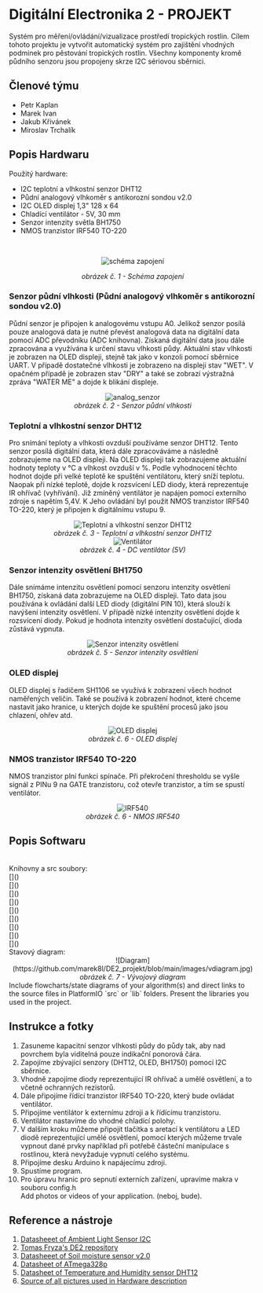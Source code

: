 # Digitální Electronika 2 - PROJEKT
Systém pro měření/ovládání/vizualizace prostředí tropických rostlin. Cílem tohoto projektu je vytvořit automatický systém pro zajištění vhodných podmínek pro pěstování tropických rostlin. Všechny komponenty kromě půdního senzoru jsou propojeny skrze I2C sériovou sběrnici.
## Členové týmu

* Petr Kaplan
* Marek Ivan
* Jakub Křivánek
* Miroslav Trchalík

## Popis Hardwaru
Použitý hardware:
* I2C teplotní a vlhkostní senzor DHT12
* Půdní analogový vlhkoměr s antikorozní sondou v2.0
* I2C OLED displej 1,3" 128 x 64
* Chladící ventilátor - 5V, 30 mm
* Senzor intenzity světla BH1750
* NMOS tranzistor IRF540 TO-220

<br>

<div align="center">
 
 ![schéma zapojení](https://github.com/marek8l/DE2_projekt/blob/main/images/schema_zapojeni.jpg)
</div>
<div align="center"><i>obrázek č. 1 - Schéma zapojení</i></div>

### Senzor půdní vlhkosti (Půdní analogový vlhkoměr s antikorozní sondou v2.0)

Půdní senzor je připojen k analogovému vstupu A0. Jelikož senzor posílá pouze analogová data je nutné převést analogová data na digitální data pomocí ADC převodníku (ADC knihovna). Získaná digitální data jsou dále zpracována a využívána k určení stavu vlhkosti půdy. Aktuální stav vlhkosti je zobrazen na OLED displeji, stejně tak jako v konzoli pomocí sběrnice UART. V případě dostatečné vlhkosti je zobrazeno na displeji stav "WET". V opačném případě je zobrazen stav "DRY" a také se zobrazí výstražná zpráva "WATER ME" a dojde k blikání displeje.<br>

<div align="center">
 
![analog_senzor](https://github.com/marek8l/DE2_projekt/blob/main/images/analog_senzor.jpg)
<br>
<i>obrázek č. 2 - Senzor půdní vlhkosti</i>
</div>

### Teplotní a vlhkostní senzor DHT12

Pro snímání teploty a vlhkosti ovzduší používáme senzor DHT12. Tento senzor posílá digitální data, která dále zpracováváme a následně zobrazujeme na OLED displeji. Na OLED displeji tak zobrazujeme aktuální hodnoty teploty v °C a vlhkost ovzduší v %. Podle vyhodnocení těchto hodnot dojde při velké teplotě ke spuštění ventilátoru, který sníží teplotu. Naopak při nízké teplotě, dojde k rozsvícení LED diody, která reprezentuje IR ohřívač (vyhřívání). Již zmíněný ventilátor je napájen pomocí externího zdroje s napětím 5,4V. K Jeho ovládání byl použit NMOS tranzistor IRF540 TO-220, který je připojen k digitálnímu vstupu 9.<br>

<div align="center">
 
![Teplotní a vlhkostní senzor DHT12](https://github.com/marek8l/DE2_projekt/blob/main/images/dht12.jpg)
<br>
<i>obrázek č. 3 - Teplotní a vlhkostní senzor DHT12</i>
<br>
![Ventilátor](https://github.com/marek8l/DE2_projekt/blob/main/images/ventilátor.jpg)
<br>
<i>obrázek č. 4 - DC ventilátor (5V)</i>
<br>

</div>

### Senzor intenzity osvětlení BH1750

Dále snímáme intenzitu osvětlení pomocí senzoru intenzity osvětlení BH1750, získaná data zobrazujeme na OLED displeji. Tato data jsou používána k ovládání další LED diody (digitální PIN 10), která slouží k navýšení intenzity osvětlení. V případě nízké intenzity osvětlení dojde k rozsvícení diody. Pokud je hodnota intenzity osvětlení dostačující, dioda zůstává vypnuta.<br>

<div align="center">
 
![Senzor intenzity osvětlení](https://github.com/marek8l/DE2_projekt/blob/main/images/bh1750.jpg)
<br>
<i>obrázek č. 5 - Senzor intenzity osvětlení</i>
<br>
</div>

### OLED displej 
OLED displej s řadičem SH1106 se využívá k zobrazení všech hodnot naměřených veličin. Také se používá k zobrazení hodnot, které chceme nastavit jako hranice, u kterých dojde ke spuštění procesů jako jsou chlazení, ohřev atd.<br>

<div align="center">
 
![OLED displej](https://github.com/marek8l/DE2_projekt/blob/main/images/oled.jpg)
<br>
<i>obrázek č. 6 - OLED displej </i>
<br>
</div>

### NMOS tranzistor IRF540 TO-220
NMOS tranzistor plní funkci spínače. Při překročení thresholdu se vyšle signál z PINu 9 na GATE tranzistoru, což otevře tranzistor, a tím se spustí ventilátor.

<div align="center">

![IRF540](https://github.com/marek8l/DE2_projekt/blob/main/images/IFR540.jpg)
<br>
<i>obrázek č. 6 - NMOS IRF540 </i>
<br>
</div>

## Popis Softwaru
<div align="center">
</div>
<br>
Knihovny a src soubory:<br>
[]()<br>
[]()<br>
[]()<br>
[]()<br>
[]()<br>
[]()<br>
[]()<br>
[]()<br>
[]()<br>
Stavový diagram:<br>
<div align="center">
![Diagram](https://github.com/marek8l/DE2_projekt/blob/main/images/vdiagram.jpg)
<br>
<i>obrázek č. 7 - Vývojový diagram </i>
<br>
</div>
Include flowcharts/state diagrams of your algorithm(s) and direct links to the source files in PlatformIO `src` or `lib` folders. Present the libraries you used in the project.

## Instrukce a fotky

1.	Zasuneme kapacitní senzor vlhkosti půdy do půdy tak, aby nad povrchem byla viditelná pouze indikační ponorová čára.
2.	Zapojíme zbývající senzory (DHT12, OLED, BH1750) pomocí I2C sběrnice.
3.	Vhodně zapojíme diody reprezentující IR ohřívač a umělé osvětlení, a to včetně ochranných rezistorů.
4.	Dále připojíme řídící tranzistor IRF540 TO-220, který bude ovládat ventilátor.
5.	Připojíme ventilátor k externímu zdroji a k řídícímu tranzistoru.
6.	Ventilátor nastavíme do vhodné chladící polohy.
7.	V dalším kroku můžeme připojit tlačítka s aretací k ventilátoru a LED diodě reprezentující umělé osvětlení, pomocí kterých můžeme trvale vypnout dané prvky například při potřebě částeční manipulace s rostlinou, která nevyžaduje vypnutí celého systému.
8.	Připojíme desku Arduino k napájecímu zdroji.
9.	Spustíme program.
10.	Pro úpravu hranic pro sepnutí externích zařízení, upravíme makra v souboru config.h <br>
Add photos or videos of your application. (neboj, bude).<br>

##  Reference a nástroje

1. [Datasheeet of Ambient Light Sensor I2C](https://www.mouser.com/datasheet/2/348/bh1750fvi-e-186247.pdf?srsltid=AfmBOopXsNbrXH805bf72KnvAvOjhtHIuWU8JnSg7seawDr_eOblLK1S)<br>
2. [Tomas Fryza's DE2 repository](https://github.com/tomas-fryza/avr-course)<br>
3. [Datasheeet of Soil moisture sensor v2.0](https://dratek.cz/docs/produkty/1/1862/1531824339.pdf)<br>
4. [Datasheet of ATmega328p](https://ww1.microchip.com/downloads/en/DeviceDoc/Atmel-7810-Automotive-Microcontrollers-ATmega328P_Datasheet.pdf)<br>
5. [Datasheet of Temperature and Humidity sensor DHT12](https://www.datasheet4u.com/datasheet-pdf/Aosong/DHT12/pdf.php?id=1147840)<br>
6. [Source of all pictures used in Hardware description](https://dratek.cz/)<br>
